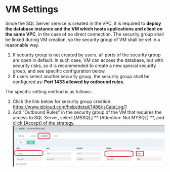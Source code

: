# VM Settings
Since the SQL Server service is created in the VPC, it is required to **deploy the database instance and the VM which hosts applications and client on the same VPC**, in the case of no direct connection. The security group shall be linked during VM creation, so the security group of VM shall be set in a reasonable way.
1. If security group is not created by users, all ports of the security group are open in default. In such case, VM can access the database, but with security risks, so it is recommended to create a new special security group, and see specific configuration below.
2. If users select another security group, the security group shall be configured as: **Port 1433 allowed by outbound rules**.

The specific setting method is as follows:
1. Click the link below for security group creation: https://www.jdcloud.com/help/detail/1486/isCateLog/1
2. Add “Outbound Rules” in the security group of the VM that requires the access to SQL Server, select [MSSQL] ** (Attention: Not MYSQL) **, and click [Accept] of the strategy.
![Connection 1 via VM](../../../image/RDS/Instance-Connection-SQLServer-1.png)


